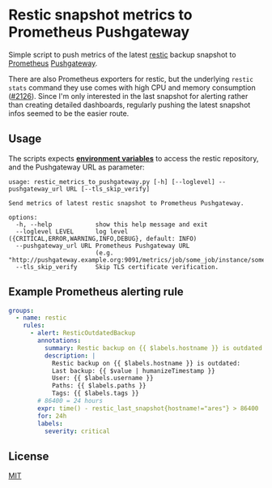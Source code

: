 # Restic snapshot metrics to Prometheus Pushgateway

Simple script to push metrics of the latest [restic](https://github.com/restic/restic) backup snapshot to [Prometheus](https://prometheus.io/) [Pushgateway](https://github.com/prometheus/pushgateway).

There are also Prometheus exporters for restic, but the underlying `restic stats` command they use comes with high CPU and memory consumption ([#2126](https://github.com/restic/restic/issues/2126)). Since I'm only interested in the last snapshot for alerting rather than creating detailed dashboards, regularly pushing the latest snapshot infos seemed to be the easier route.


## Usage

The scripts expects **[environment variables](https://restic.readthedocs.io/en/stable/040_backup.html#environment-variables)** to access the restic repository, and the Pushgateway URL as parameter:

```
usage: restic_metrics_to_pushgateway.py [-h] [--loglevel] --pushgateway_url URL [--tls_skip_verify]

Send metrics of latest restic snapshot to Prometheus Pushgateway.

options:
  -h, --help            show this help message and exit
  --loglevel LEVEL      log level ({CRITICAL,ERROR,WARNING,INFO,DEBUG}, default: INFO)
  --pushgateway_url URL Prometheus Pushgateway URL
                        (e.g. "http://pushgateway.example.org:9091/metrics/job/some_job/instance/some_instance")
  --tls_skip_verify     Skip TLS certificate verification.
```


## Example Prometheus alerting rule

```yaml
groups:
  - name: restic
    rules:
      - alert: ResticOutdatedBackup
        annotations:
          summary: Restic backup on {{ $labels.hostname }} is outdated
          description: |
            Restic backup on {{ $labels.hostname }} is outdated:
            Last backup: {{ $value | humanizeTimestamp }}
            User: {{ $labels.username }}
            Paths: {{ $labels.paths }}
            Tags: {{ $labels.tags }}
        # 86400 = 24 hours
        expr: time() - restic_last_snapshot{hostname!="ares"} > 86400
        for: 24h
        labels:
          severity: critical
```


## License

[MIT](LICENSE)
